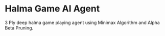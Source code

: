 # Halma Game AI Agent
3 Ply deep halma game playing agent using Minimax Algorithm and Alpha Beta Pruning.
